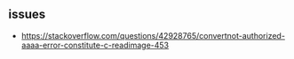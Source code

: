 issues
------

* https://stackoverflow.com/questions/42928765/convertnot-authorized-aaaa-error-constitute-c-readimage-453
